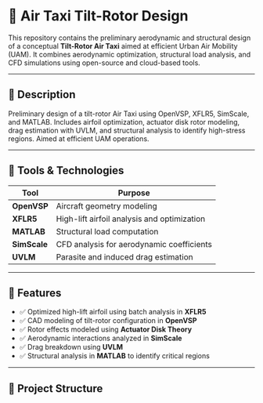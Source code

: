 # 🚁 Air Taxi Tilt-Rotor Design

This repository contains the preliminary aerodynamic and structural design of a conceptual **Tilt-Rotor Air Taxi** aimed at efficient Urban Air Mobility (UAM). It combines aerodynamic optimization, structural load analysis, and CFD simulations using open-source and cloud-based tools.

---

## 📄 Description

Preliminary design of a tilt-rotor Air Taxi using OpenVSP, XFLR5, SimScale, and MATLAB. Includes airfoil optimization, actuator disk rotor modeling, drag estimation with UVLM, and structural analysis to identify high-stress regions. Aimed at efficient UAM operations.

---

## 🧰 Tools & Technologies

| Tool        | Purpose                                       |
|-------------|-----------------------------------------------|
| **OpenVSP** | Aircraft geometry modeling                    |
| **XFLR5**    | High-lift airfoil analysis and optimization   |
| **MATLAB**   | Structural load computation                   |
| **SimScale** | CFD analysis for aerodynamic coefficients     |
| **UVLM**     | Parasite and induced drag estimation          |

---

## 📌 Features

- ✅ Optimized high-lift airfoil using batch analysis in **XFLR5**
- ✅ CAD modeling of tilt-rotor configuration in **OpenVSP**
- ✅ Rotor effects modeled using **Actuator Disk Theory**
- ✅ Aerodynamic interactions analyzed in **SimScale**
- ✅ Drag breakdown using **UVLM**
- ✅ Structural analysis in **MATLAB** to identify critical regions

---

## 📁 Project Structure


